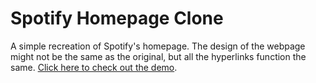 # Spotify Homepage Clone

A simple recreation of Spotify's homepage. The design of the webpage might not be the same as the original, but all the hyperlinks function the same. [Click here to check out the demo](https://steven-ang.github.io/Spotify-Clone/).